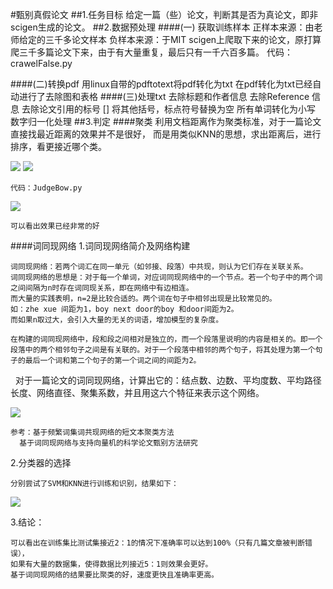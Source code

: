 #甄别真假论文
##1.任务目标
	给定一篇（些）论文，判断其是否为真论文，即非scigen生成的论文。
##2.数据预处理
####(一) 获取训练样本
	正样本来源：由老师给定的三千多论文样本
	负样本来源：于MIT scigen上爬取下来的论文，原打算爬三千多篇论文下来，由于有大量重复，最后只有一千六百多篇。
	代码：crawelFalse.py

####(二)转换pdf
	用linux自带的pdftotext将pdf转化为txt
	在pdf转化为txt已经自动进行了去除图和表格
####(三)处理txt
	去除标题和作者信息
	去除Reference 信息
	去除论文引用的标号 []
	将其他括号，标点符号替换为空
	所有单词转化为小写
	数字归一化处理
##3.判定
####聚类
	利用文档距离作为聚类标准，对于一篇论文直接找最近距离的效果并不是很好，
	而是用类似KNN的思想，求出距离后，进行排序，看更接近哪个类。
	
![](https://github.com/Victorianuonuo/ai-project-2016/blob/master/2014201426/pictures/%E5%9B%BE%E7%89%871.png) 
![](https://github.com/Victorianuonuo/ai-project-2016/blob/master/2014201426/pictures/%E5%9B%BE%E7%89%872.png) 

	代码：JudgeBow.py
![](https://github.com/Victorianuonuo/ai-project-2016/blob/master/2014201426/pictures/%E5%9B%BE%E7%89%876.png) 

	可以看出效果已经非常的好
####词同现网络
1.词同现网络简介及网络构建

	词同现网络：若两个词汇在同一单元（如邻接、段落）中共现，则认为它们存在关联关系。
	词同现网络的思想是：对于每一个单词，对应词同现网络中的一个节点。若一个句子中的两个词之间间隔为n时存在词同现关系，即在网络中有边相连。
	而大量的实践表明，n=2是比较合适的。两个词在句子中相邻出现是比较常见的。
	如：zhe xue 间距为1，boy next door的boy 和door间距为2。
	而如果n取过大，会引入大量的无关的词语，增加模型的复杂度。
	
	在构建的词同现网络中，段和段之间相对是独立的，而一个段落里说明的内容是相关的。即一个段落中的两个相邻句子之间是有关联的。对于一个段落中相邻的两个句子，将其处理为第一个句子的最后一个词和第二个句子的第一个词之间的间距为2。
 	对于一篇论文的词同现网络，计算出它的：结点数、边数、平均度数、平均路径长度、网络直径、聚集系数，并且用这六个特征来表示这个网络。
	
![](https://github.com/Victorianuonuo/ai-project-2016/blob/master/2014201426/pictures/%E5%9B%BE%E7%89%874.png) 

	参考：基于频繁词集词共现网络的短文本聚类方法
      基于词同现网络与支持向量机的科学论文甄别方法研究

2.分类器的选择

	分别尝试了SVM和KNN进行训练和识别，结果如下：
![](https://github.com/Victorianuonuo/ai-project-2016/blob/master/2014201426/pictures/%E5%9B%BE%E7%89%875.png) 

3.结论：

	可以看出在训练集比测试集接近2：1的情况下准确率可以达到100%（只有几篇文章被判断错误），
	如果有大量的数据集，使得数据比列接近5：1则效果会更好。
	基于词同现网络的结果要比聚类的好，速度更快且准确率更高。
